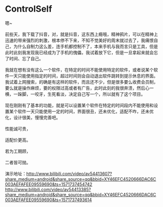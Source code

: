 ControlSelf
===========
 嗯~<br/><br/>
 前些天，我下载了抖音，对，就是抖音，这东西上瘾哦，精神鸦片，可以在精神上迅速的带来强烈的刺激，根本停不下来，不知不觉美好的周末就过去了，我痛恨自己，为什么自制力这么差，连手机都控制不了，本来手机与我而言只是工具，但是此时此刻我发现我已经成为了手机的傀儡，我试着放下它，但是一旦拿起来就会忘了时间、忘了自己。<br/><br/>
我就在想有没有这么一个软件，在特定的时间不能使用特定的软件，或者说某个软件一天只能使用指定的时间，超过时间则会自动退出软件跳转到提示休息的界面。我试着上网搜索，的确是有这样的软件，而且还不少，但是很多要么收费会员制，要么就是操作麻烦，要的权限过高或者有广告，此时此刻的我很奔溃，然后心一横，一跺脚，一咬牙，生死看淡，决定自己写一个，所以就有了这个项目。<br/><br/>
现在刚刚有了基本的功能，就是可以设置某个软件在特定的时间段内不能使用和设置某个软件一天只能使用一定的时间，界面很丑，还未优化，适配不咋，还未优化，设计很美，慢慢完善吧。<br/><br/>
    性能诚可贵，<br/><br/>
    适配价更高。<br/><br/>
    若为工期顾，<br/><br/>
    二者皆可抛。<br/><br/>
    演示地址：http://www.bilibili.com/video/av54413607?share_medium=android&share_source=qq&bbid=XY46EFC4520666DAC6C003AEFAFEE09559690&ts=1571737454742
    <br/>
    http://www.bilibili.com/video/av54413385?share_medium=android&share_source=qq&bbid=XY46EFC4520666DAC6C003AEFAFEE09559690&ts=1571737493614


